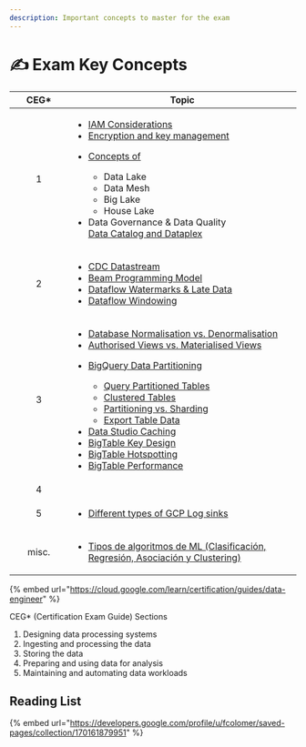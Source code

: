 ```yaml
---
description: Important concepts to master for the exam
---
```


# ✍ Exam Key Concepts

<table><thead><tr><th width="87" align="center">CEG*</th><th>Topic</th></tr></thead><tbody><tr><td align="center">1</td><td><ul><li><a href="https://g.co/bard/share/1b27ea93c572">IAM Considerations</a></li><li><a href="https://g.co/bard/share/0b6268b54e0b">Encryption and key management</a></li><li><p><a href="https://g.co/bard/share/14c93f56a9b3">Concepts of</a></p><ul><li>Data Lake</li><li>Data Mesh</li><li>Big Lake</li><li>House Lake</li></ul></li><li>Data Governance &#x26; Data Quality<br><a href="https://cloud.google.com/blog/products/data-analytics/manage-and-govern-data-with-the-unified-dataplex-and-data-catalog">Data Catalog and Dataplex</a></li></ul></td></tr><tr><td align="center">2</td><td><ul><li><a href="https://cloud.google.com/datastream/docs/overview">CDC Datastream </a></li><li><a href="https://cloud.google.com/dataflow/docs/concepts/beam-programming-model">Beam Programming Model</a></li><li><a href="https://beam.apache.org/documentation/programming-guide/#watermarks-and-late-data">Dataflow Watermarks &#x26; Late Data</a> </li><li><a href="https://cloud.google.com/dataflow/docs/concepts/streaming-pipelines">Dataflow Windowing</a></li></ul></td></tr><tr><td align="center">3</td><td><ul><li><a href="https://g.co/bard/share/df313e1363cd">Database Normalisation vs. Denormalisation</a></li><li><a href="https://cloud.google.com/bigquery/docs/authorized-views">Authorised Views vs. Materialised Views</a></li><li><p><a href="https://cloud.google.com/bigquery/docs/partitioned-tables">BigQuery Data Partitioning</a></p><ul><li><a href="https://cloud.google.com/bigquery/docs/querying-partitioned-tables">Query Partitioned Tables</a></li><li><a href="https://cloud.google.com/bigquery/docs/clustered-tables">Clustered Tables</a></li><li><a href="https://cloud.google.com/bigquery/docs/partitioned-tables#dt_partition_shard">Partitioning vs. Sharding</a></li><li><a href="https://cloud.google.com/bigquery/docs/partitioned-tables#export_table_data">Export Table Data</a></li></ul></li><li><a href="https://support.google.com/looker-studio/answer/7020039?hl=en#zippy=%2Cin-this-article">Data Studio Caching</a></li><li><a href="https://cloud.google.com/bigtable/docs/schema-design#row-keys">BigTable Key Design</a></li><li><a href="https://cloud.google.com/bigtable/docs/schema-design-time-series#ensure_that_your_row_key_avoids_hotspotting">BigTable Hotspotting</a></li><li><a href="https://cloud.google.com/bigtable/docs/performance">BigTable Performance</a></li></ul></td></tr><tr><td align="center">4</td><td></td></tr><tr><td align="center">5</td><td><ul><li><a href="https://g.co/bard/share/0af4468150ec">Different types of GCP Log sinks</a></li></ul></td></tr><tr><td align="center">misc.</td><td><ul><li><a href="https://g.co/bard/share/72f7f7c4233b">Tipos de algoritmos de ML (Clasificación, Regresión, Asociación y Clustering)</a></li></ul></td></tr></tbody></table>

{% embed url="https://cloud.google.com/learn/certification/guides/data-engineer" %}

CEG\* (Certification Exam Guide)  Sections

1. Designing data processing systems
2. Ingesting and processing the data
3. Storing the data
4. Preparing and using data for analysis
5. Maintaining and automating data workloads

## Reading List

{% embed url="https://developers.google.com/profile/u/fcolomer/saved-pages/collection/170161879951" %}
